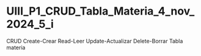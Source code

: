 # UIII_P1_CRUD_Tabla_Materia_4_nov_2024_5_i
CRUD  Create-Crear Read-Leer Update-Actualizar Delete-Borrar Tabla materia
